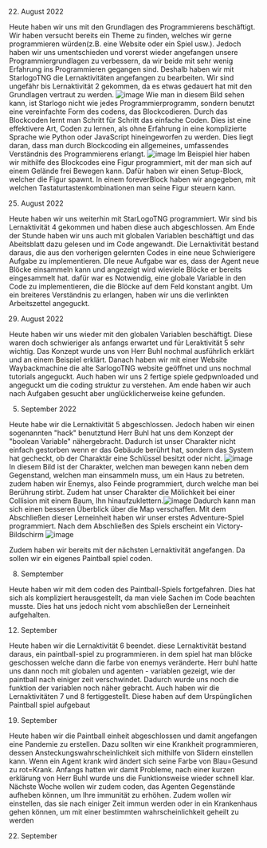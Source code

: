  22. August 2022

Heute haben wir uns mit den Grundlagen des Programmierens beschäftigt. Wir haben versucht bereits ein Theme zu finden, welches wir gerne programmieren würden(z.B. eine Website oder ein Spiel usw.). Jedoch haben wir uns umentschieden und vorerst wieder angefangen unsere Programmiergrundlagen zu verbessern, da wir beide mit sehr wenig Erfahrung ins Programmieren gegangen sind. Deshalb haben wir mit StarlogoTNG die Lernaktivitäten angefangen zu bearbeiten. Wir sind ungefähr bis Lernaktivität 2 gekommen, da es etwas gedauert hat mit den Grundlagen vertraut zu werden.
![image](https://user-images.githubusercontent.com/111464150/191756030-480fd920-de61-4f4a-af90-ed2a90bc07fc.png)
Wie man in diesem Bild sehen kann, ist Starlogo nicht wie jedes Programmierprogramm, sondern benutzt eine vereinfachte Form des codens, das Blockcodieren. Durch das Blockcoden lernt man Schritt für Schritt das einfache Coden. Dies ist eine effektivere Art, Coden zu lernen, als ohne Erfahrung in eine komplizierte Sprache wie Python oder JavaScript hineingeworfen zu werden. Dies liegt daran, dass man durch Blockcoding ein allgemeines, umfassendes Verständnis des Programmierens erlangt.
![image](https://user-images.githubusercontent.com/111464150/191757783-a1c47c59-da4a-469a-88f3-947912992ca4.png)
Im Beispiel hier haben wir mithilfe des Blockcodes eine Figur programmiert, mit der man sich auf einem Gelände frei Bewegen kann. Dafür haben wir einen Setup-Block, welcher die Figur spawnt. In einem foreverBlock haben wir angegeben, mit welchen Tastaturtastenkombinationen man seine Figur steuern kann.



25. August 2022

Heute haben wir uns weiterhin mit StarLogoTNG programmiert. Wir sind bis Lernaktivität 4 gekommen und haben diese auch abgeschlossen. Am Ende der Stunde haben wir uns auch mit globalen Variablen beschäftigt und das Abeitsblatt dazu gelesen und im Code angewandt. Die Lernaktivität bestand daraus, die aus den vorherigen gelernten Codes in eine neue Schwierigere Aufgabe zu implementieren. DIe neue Aufgabe war es, dass der Agent neue Blöcke einsammeln kann und angezeigt wird wieviele Blöcke er bereits eingesammelt hat. dafür war es Notwendig, eine globale Variable in den Code zu implementieren, die die Blöcke auf dem Feld konstant angibt. Um ein breiteres Verständnis zu erlangen, haben wir uns die verlinkten Arbeitszettel angeguckt.

29. August 2022

Heute haben wir uns wieder mit den globalen Variablen beschäftigt. Diese waren doch schwieriger als anfangs erwartet und für Leraktivität 5 sehr wichtig. Das Konzept wurde uns von Herr Buhl nochmal ausführlich erklärt und an einem Beispiel erklärt. Danach haben wir mit einer Website Waybackmachine die alte SarlogoTNG website geöffnet und uns nochmal tutorials angeguckt. Auch haben wir uns 2 fertige spiele gedpwnloaded und angeguckt um die coding struktur zu verstehen. Am ende haben wir auch nach Aufgaben gesucht aber unglücklicherweise keine gefunden.

5. September 2022

Heute habe wir die Lernaktivität 5 abgeschlossen. Jedoch haben wir einen sogenannten "hack" benutztund Herr Buhl hat uns dem Konzept der "boolean Variable" nähergebracht. Dadurch ist unser Charakter nicht einfach gestorben wenn er das Gebäude berührt hat, sondern das System hat gecheckt, ob der Charaktär eine Schlüssel besitzt oder nicht.
![image](https://user-images.githubusercontent.com/111464150/191761353-13f10ae9-ea93-4d7d-9dc9-468ec82e9dca.png)
In diesem Bild ist der Charakter, welchen man bewegen kann neben dem Gegenstand, welchen man einsammeln muss, um ein Haus zu betreten. zudem haben wir Enemys, also Feinde programmiert, durch welche man bei Berührung stirbt.
Zudem hat unser Charakter die Mölichkeit bei einer Collision mit einem Baum, Ihn hinaufzuklettern.![image](https://user-images.githubusercontent.com/111464150/191762238-b4f19513-bba7-4055-9ea1-091bfd1bdb47.png)
Dadurch kann man sich einen besseren Überblick über die Map verschaffen. Mit dem Abschließen dieser Lerneinheit haben wir unser erstes Adventure-Spiel programmiert. Nach dem Abschließen des Spiels erscheint ein Victory-Bildschirm 
![image](https://user-images.githubusercontent.com/111464150/191762967-13ea8e33-23ca-466b-9221-f9a504092f1e.png)

Zudem haben wir bereits mit der nächsten Lernaktivität angefangen. Da sollen wir ein eigenes Paintball spiel coden.



8. Semptember

Heute haben wir mit dem coden des Paintball-Spiels fortgefahren. Dies hat sich als kompliziert herausgestellt, da man viele Sachen im Code beachten musste. Dies hat uns jedoch nicht vom abschließen der Lerneinheit aufgehalten.

12. September

Heute haben wir die Lernaktivität 6 beendet. diese Lernaktivität bestand daraus, ein paintball-spiel zu programmieren. in dem spiel hat man blöcke geschossen welche dann die farbe von enemys veränderte. Herr buhl hatte uns dann noch mit globalen und agenten - variablen gezeigt, wie der paintball nach einiger zeit verschwindet. Dadurch wurde uns noch die funktion der variablen noch näher gebracht. Auch haben wir die Lernaktivitäten 7 und 8 fertiggestellt. Diese haben auf dem Urspünglichen Paintball spiel aufgebaut

19. September

Heute haben wir die Paintball einheit abgeschlossen und damit angefangen eine Pandemie zu erstellen. Dazu sollten wir eine Krankheit programmieren, dessen Ansteckungswahrscheinlichkeit sich mithilfe von Slidern einstellen kann. Wenn ein Agent krank wird ändert sich seine Farbe von Blau=Gesund zu rot=Krank. Anfangs hatten wir damit Probleme, nach einer kurzen erklärung von Herr Buhl wurde uns die Funktionsweise wieder schnell klar. Nächste Woche wollen wir zudem coden, das Agenten Gegenstände aufheben können, um Ihre immunität zu erhöhen. Zudem wollen wir einstellen, das sie nach einiger Zeit immun werden oder in ein Krankenhaus gehen können, um mit einer bestimmten wahrscheinlichkeit geheilt zu werden

22. September



